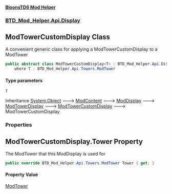 #### [BloonsTD6 Mod Helper](README.md 'README')
### [BTD_Mod_Helper.Api.Display](README.md#BTD_Mod_Helper.Api.Display 'BTD_Mod_Helper.Api.Display')

## ModTowerCustomDisplay<T> Class

A convenient generic class for applying a ModTowerCustomDisplay to a ModTower

```csharp
public abstract class ModTowerCustomDisplay<T> : BTD_Mod_Helper.Api.Display.ModTowerCustomDisplay
    where T : BTD_Mod_Helper.Api.Towers.ModTower
```
#### Type parameters

<a name='BTD_Mod_Helper.Api.Display.ModTowerCustomDisplay_T_.T'></a>

`T`

Inheritance [System.Object](https://docs.microsoft.com/en-us/dotnet/api/System.Object 'System.Object') &#129106; [ModContent](BTD_Mod_Helper.Api.ModContent.md 'BTD_Mod_Helper.Api.ModContent') &#129106; [ModDisplay](BTD_Mod_Helper.Api.Display.ModDisplay.md 'BTD_Mod_Helper.Api.Display.ModDisplay') &#129106; [ModTowerDisplay](BTD_Mod_Helper.Api.Display.ModTowerDisplay.md 'BTD_Mod_Helper.Api.Display.ModTowerDisplay') &#129106; [ModTowerCustomDisplay](BTD_Mod_Helper.Api.Display.ModTowerCustomDisplay.md 'BTD_Mod_Helper.Api.Display.ModTowerCustomDisplay') &#129106; ModTowerCustomDisplay<T>
### Properties

<a name='BTD_Mod_Helper.Api.Display.ModTowerCustomDisplay_T_.Tower'></a>

## ModTowerCustomDisplay<T>.Tower Property

The ModTower that this ModDisplay is used for

```csharp
public override BTD_Mod_Helper.Api.Towers.ModTower Tower { get; }
```

#### Property Value
[ModTower](BTD_Mod_Helper.Api.Towers.ModTower.md 'BTD_Mod_Helper.Api.Towers.ModTower')